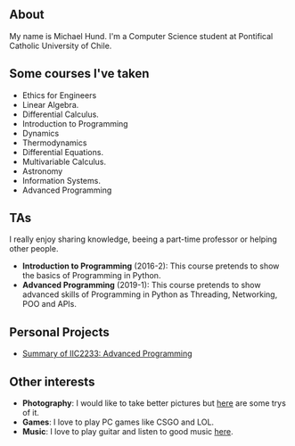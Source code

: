 About
-------------------------

My name is Michael Hund. I'm a Computer Science student at Pontifical Catholic University of Chile.

Some courses I've taken
-------------------------

* Ethics for Engineers
* Linear Algebra.
* Differential Calculus.
* Introduction to Programming
* Dynamics
* Thermodynamics
* Differential Equations.
* Multivariable Calculus.
* Astronomy
* Information Systems.
* Advanced Programming

TAs
-------------------------

I really enjoy sharing knowledge, beeing a part-time professor or helping other people.

* **Introduction to Programming** (2016-2): This course pretends to
  show the basics of Programming in Python.
* **Advanced Programming** (2019-1): This course pretends to
  show advanced skills of Programming in Python as Threading, Networking, POO and APIs.
  
Personal Projects
-------------------------

* [Summary of  IIC2233: Advanced Programming](https://mahund.github.io/ApuntesIIC2233/)

Other interests
-------------------------

* **Photography**: I would like to take better pictures but [here](https://www.instagram.com/michael_hz) are some trys of it.
* **Games**: I love to play PC games like CSGO and LOL.
* **Music**: I love to play guitar and listen to good music [here](https://open.spotify.com/user/spotify/playlist/37i9dQZF1EjqN0XXY7lbKu?si=_GqEjaQwQBO8bzwmtsM2Lg).
